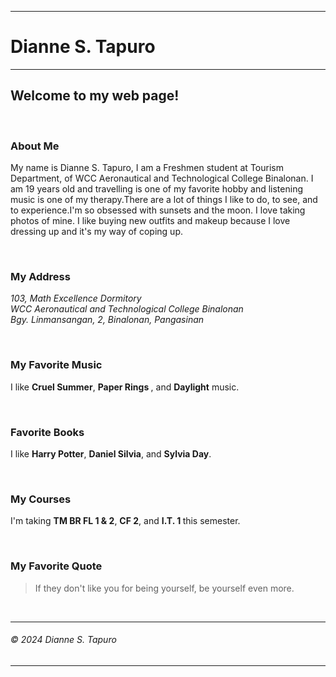 <!DOCTYPE html PUBLIC "-//W3C//DTD XHTML 1.0 Transitional//EN" "http://www/w3/org/TR/xhtm1/11/DTD/ xhtml1-transitional.dtd">
<html xmlns="http://www.w3.org/1999/xhtml"> <head>
<title>Diane S. tapuro | Welcome to my homepage!</title>
</head>
<body>
<hr/>
<h1>Dianne S. Tapuro</h1>
<hr/>

<h2>Welcome to my web page!</h2>
<p>&nbsp;</p>
<h3>About Me</h3>
<p>My name is Dianne S. Tapuro, I am a Freshmen student at Tourism Department, of WCC Aeronautical and Technological College Binalonan. I am 19 years old and travelling is one of my favorite hobby and  listening music is one of my therapy.There are a lot of things I like to do, to see, and to experience.I'm so obsessed with sunsets and the moon. I love taking photos of mine. I like buying new outfits and makeup because I love dressing up and it's my way of coping up.</p>
<p>&nbsp;</p>

<h3>My Address</h3>
<address>103, Math Excellence Dormitory<br/>
WCC Aeronautical and Technological College Binalonan <br/>
Bgy. Linmansangan, 2, Binalonan, Pangasinan
</address>
<p>&nbsp;</p>

<h3>My Favorite Music</h3>
<p>I like <strong>Cruel Summer</strong>, <strong>Paper Rings </strong>, and <strong>Daylight</strong> music.</p> <p>&nbsp;</p>

<h3>Favorite Books</h3>
<p>I like <strong>Harry Potter</strong>, <strong>Daniel Silvia</strong>, and <strong>Sylvia Day</strong>.</p>
<p>&nbsp;</p>

<h3>My Courses</h3>
<p>I'm taking <strong>TM BR FL 1 & 2</strong>,
<strong>CF 2</strong>, and <strong>I.T. 1
</strong> this semester.</p>
<p>&nbsp;</p>

<h3>My Favorite Quote</h3>
<blockquote>If they don't like you for being yourself,
    be yourself even more.
</blockquote>
<p>&nbsp;</p>
<hr/>
<h6>&copy; 2024 Dianne S. Tapuro</h6>
<hr/>
</body>
</html>
